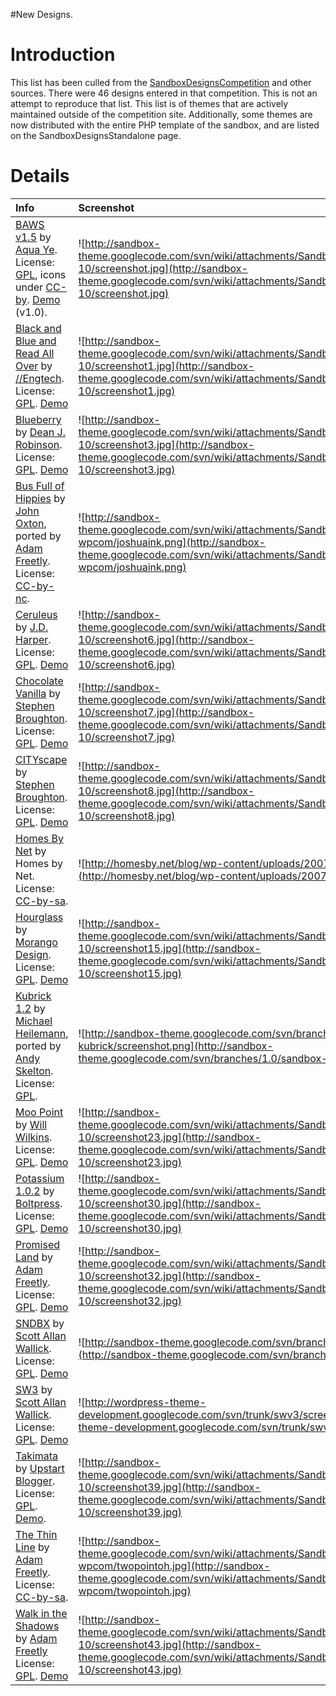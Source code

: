 #New Designs.

# Introduction #

This list has been culled from the [SandboxDesignsCompetition](SandboxDesignsCompetition.md) and other sources.  There were 46 designs entered in that competition.  This is not an attempt to reproduce that list.  This list is of themes that are actively maintained outside of the competition site.  Additionally, some themes are now distributed with the entire PHP template of the sandbox, and are listed on the SandboxDesignsStandalone page.


# Details #

| **Info** | **Screenshot** |
|:---------|:---------------|
| [BAWS v1.5](http://aquaye.free.fr/index.php/themes-wordpress/baws-v15/) by [Aqua Ye](http://aquaye.free.fr/).  License: [GPL](http://www.gnu.org/copyleft/gpl.html), icons under [CC-by](http://creativecommons.org/licenses/by/2.5/).  [Demo](http://www.sndbx.org/live-preview/index.php?wptheme=BAWS) (v1.0).  | ![http://sandbox-theme.googlecode.com/svn/wiki/attachments/SandboxDesigns/Screenshots/sandbox-10/screenshot.jpg](http://sandbox-theme.googlecode.com/svn/wiki/attachments/SandboxDesigns/Screenshots/sandbox-10/screenshot.jpg) |
| [Black and Blue and Read All Over](http://internetducttape.com/tools/wordpress/themes/black-blue-read-theme-sandbox/) by [//Engtech](http://internetducttape.com/).  License: [GPL](http://www.gnu.org/copyleft/gpl.html).  [Demo](http://www.sndbx.org/live-preview/index.php?wptheme=Black%20and%20Blue%20and%20Read%20All%20Over) | ![http://sandbox-theme.googlecode.com/svn/wiki/attachments/SandboxDesigns/Screenshots/sandbox-10/screenshot1.jpg](http://sandbox-theme.googlecode.com/svn/wiki/attachments/SandboxDesigns/Screenshots/sandbox-10/screenshot1.jpg) |
| [Blueberry](http://www.deanjrobinson.com/blog/blueberry-for-sandbox/) by [Dean J. Robinson](http://www.deanjrobinson.com/).  License: [GPL](http://www.gnu.org/copyleft/gpl.html).  [Demo](http://www.sndbx.org/live-preview/index.php?wptheme=Blueberry) | ![http://sandbox-theme.googlecode.com/svn/wiki/attachments/SandboxDesigns/Screenshots/sandbox-10/screenshot3.jpg](http://sandbox-theme.googlecode.com/svn/wiki/attachments/SandboxDesigns/Screenshots/sandbox-10/screenshot3.jpg) |
| [Bus Full of Hippies](http://www.archgfx.net/blog/2007/geek/blogging/bus-full-of-hippies-for-wordpress) by [John Oxton](http://johnoxton.co.uk/), ported by [Adam Freetly](http://archgfx.net/). License: [CC-by-nc](http://creativecommons.org/licenses/by-nc/2.5/).| ![http://sandbox-theme.googlecode.com/svn/wiki/attachments/SandboxDesigns/Screenshots/061-wpcom/joshuaink.png](http://sandbox-theme.googlecode.com/svn/wiki/attachments/SandboxDesigns/Screenshots/061-wpcom/joshuaink.png) |
| [Ceruleus](http://www.jdharper.com/wordpress/download-ceruleus/) by [J.D. Harper](http://www.jdharper.com/).  License: [GPL](http://www.gnu.org/copyleft/gpl.html).  [Demo](http://www.sndbx.org/live-preview/index.php?wptheme=Ceruleus) | ![http://sandbox-theme.googlecode.com/svn/wiki/attachments/SandboxDesigns/Screenshots/sandbox-10/screenshot6.jpg](http://sandbox-theme.googlecode.com/svn/wiki/attachments/SandboxDesigns/Screenshots/sandbox-10/screenshot6.jpg) |
| [Chocolate Vanilla](http://geoffbrady.net/sandbox/chocolate-vanilla/) by [Stephen Broughton](http://geoffbrady.net/).  License: [GPL](http://www.gnu.org/copyleft/gpl.html).  [Demo](http://www.sndbx.org/live-preview/index.php?wptheme=chocolate-vanilla) | ![http://sandbox-theme.googlecode.com/svn/wiki/attachments/SandboxDesigns/Screenshots/sandbox-10/screenshot7.jpg](http://sandbox-theme.googlecode.com/svn/wiki/attachments/SandboxDesigns/Screenshots/sandbox-10/screenshot7.jpg) |
| [CITYscape](http://geoffbrady.net/sandbox/cityscape/) by [Stephen Broughton](http://geoffbrady.net/).  License: [GPL](http://www.gnu.org/copyleft/gpl.html).  [Demo](http://www.sndbx.org/live-preview/index.php?wptheme=cityscape) | ![http://sandbox-theme.googlecode.com/svn/wiki/attachments/SandboxDesigns/Screenshots/sandbox-10/screenshot8.jpg](http://sandbox-theme.googlecode.com/svn/wiki/attachments/SandboxDesigns/Screenshots/sandbox-10/screenshot8.jpg) |
| [Homes By Net](http://homesby.net/blog/2007/10/23/homes-by-net-wordpress-skin/) by Homes by Net.  License: [CC-by-sa](http://creativecommons.org/licenses/by-sa/2.0/). | ![http://homesby.net/blog/wp-content/uploads/2007/10/screenshot.png](http://homesby.net/blog/wp-content/uploads/2007/10/screenshot.png) |
| [Hourglass](http://www.morangodesign.com/blog/2007/07/29/submissions-are-closed-now/) by [Morango Design](http://www.morangodesign.com/).   License: [GPL](http://www.gnu.org/copyleft/gpl.html).  [Demo](http://www.sndbx.org/live-preview/index.php?wptheme=Hourglass) | ![http://sandbox-theme.googlecode.com/svn/wiki/attachments/SandboxDesigns/Screenshots/sandbox-10/screenshot15.jpg](http://sandbox-theme.googlecode.com/svn/wiki/attachments/SandboxDesigns/Screenshots/sandbox-10/screenshot15.jpg) |
| [Kubrick 1.2](http://sandbox-theme.googlecode.com/files/Sandbox-Kubrick_v12.zip) by [Michael Heilemann](http://binarybonsai.com), ported by [Andy Skelton](http://andy.wordpress.com).  License: [GPL](http://www.gnu.org/copyleft/gpl.html). | ![http://sandbox-theme.googlecode.com/svn/branches/1.0/sandbox-kubrick/screenshot.png](http://sandbox-theme.googlecode.com/svn/branches/1.0/sandbox-kubrick/screenshot.png) |
| [Moo Point](http://iamww.com/wordpress-theme-moo-point/) by [Will Wilkins](http://iamww.com/).  License: [GPL](http://www.gnu.org/copyleft/gpl.html). [Demo](http://www.sndbx.org/live-preview/index.php?wptheme=Moo-Point) | ![http://sandbox-theme.googlecode.com/svn/wiki/attachments/SandboxDesigns/Screenshots/sandbox-10/screenshot23.jpg](http://sandbox-theme.googlecode.com/svn/wiki/attachments/SandboxDesigns/Screenshots/sandbox-10/screenshot23.jpg) |
| [Potassium 1.0.2](http://blog.novalistic.com/downloads/wordpress-themes/sandbox-potassium/) by [Boltpress](http://blog.novalistic.com/).  License: [GPL](http://www.gnu.org/copyleft/gpl.html).  [Demo](http://dev.novalistic.com/wordpress/?wptheme=Sandbox+-+Potassium) | ![http://sandbox-theme.googlecode.com/svn/wiki/attachments/SandboxDesigns/Screenshots/sandbox-10/screenshot30.jpg](http://sandbox-theme.googlecode.com/svn/wiki/attachments/SandboxDesigns/Screenshots/sandbox-10/screenshot30.jpg) |
| [Promised Land](http://archgfx.net/graphics/themes/promised-land) by [Adam Freetly](http://archgfx.net/).  License: [GPL](http://www.gnu.org/copyleft/gpl.html).  [Demo](http://www.sndbx.org/live-preview/index.php?wptheme=Promised%20Land) | ![http://sandbox-theme.googlecode.com/svn/wiki/attachments/SandboxDesigns/Screenshots/sandbox-10/screenshot32.jpg](http://sandbox-theme.googlecode.com/svn/wiki/attachments/SandboxDesigns/Screenshots/sandbox-10/screenshot32.jpg) |
| [SNDBX](http://sandbox-theme.googlecode.com/files/SNDBX_v10.zip) by [Scott Allan Wallick](http://scottwallick.com/).  License: [GPL](http://www.gnu.org/copyleft/gpl.html).  [Demo](http://sndbx.org) | ![http://sandbox-theme.googlecode.com/svn/branches/1.0/sndbx/screenshot.png](http://sandbox-theme.googlecode.com/svn/branches/1.0/sndbx/screenshot.png) |
| [SW3](http://code.google.com/p/wordpress-theme-development/) by [Scott Allan Wallick](http://scottwallick.com/).  License: [GPL](http://www.gnu.org/copyleft/gpl.html). [Demo](http://scottwallick.com) | ![http://wordpress-theme-development.googlecode.com/svn/trunk/swv3/screenshot.png](http://wordpress-theme-development.googlecode.com/svn/trunk/swv3/screenshot.png) |
| [Takimata](http://www.upstartblogger.com/wordpress-sandbox-theme-upstart-blogger-takimata) by [Upstart Blogger](http://www.upstartblogger.com/).  License: [GPL](http://www.gnu.org/copyleft/gpl.html).  [Demo](http://www.sndbx.org/live-preview/index.php?wptheme=Takimata). | ![http://sandbox-theme.googlecode.com/svn/wiki/attachments/SandboxDesigns/Screenshots/sandbox-10/screenshot39.jpg](http://sandbox-theme.googlecode.com/svn/wiki/attachments/SandboxDesigns/Screenshots/sandbox-10/screenshot39.jpg) |
| [The Thin Line](http://www.archgfx.net/graphics/themes/the-thin-line/) by [Adam Freetly](http://archgfx.net/).  License: [CC-by-sa](http://creativecommons.org/licenses/by-sa/2.5/). | ![http://sandbox-theme.googlecode.com/svn/wiki/attachments/SandboxDesigns/Screenshots/061-wpcom/twopointoh.jpg](http://sandbox-theme.googlecode.com/svn/wiki/attachments/SandboxDesigns/Screenshots/061-wpcom/twopointoh.jpg) |
| [Walk in the Shadows](http://archgfx.net/graphics/themes/walk-in-the-shadows) by [Adam Freetly](http://archgfx.net/)  License: [GPL](http://www.gnu.org/copyleft/gpl.html).  [Demo](http://www.sndbx.org/live-preview/index.php?wptheme=Walk%20in%20the%20Shadows) | ![http://sandbox-theme.googlecode.com/svn/wiki/attachments/SandboxDesigns/Screenshots/sandbox-10/screenshot43.jpg](http://sandbox-theme.googlecode.com/svn/wiki/attachments/SandboxDesigns/Screenshots/sandbox-10/screenshot43.jpg) |